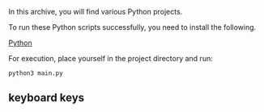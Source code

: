 In this archive, you will find various Python projects.

To run these Python scripts successfully, you need to install the following.

[Python](https://www.python.org/downloads/)

For execution, place yourself in the project directory and run:

```
python3 main.py
```

## keyboard keys

